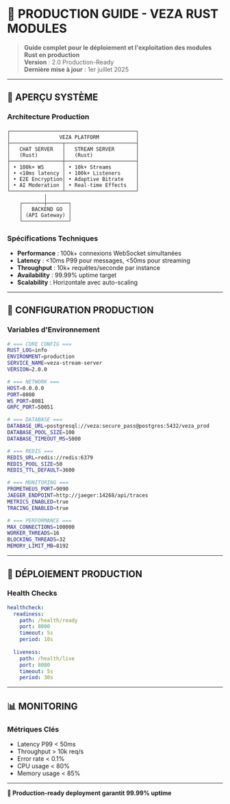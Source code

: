 # 📖 PRODUCTION GUIDE - VEZA RUST MODULES

> **Guide complet pour le déploiement et l'exploitation des modules Rust en production**  
> **Version** : 2.0 Production-Ready  
> **Dernière mise à jour** : 1er juillet 2025

---

## 🎯 APERÇU SYSTÈME

### **Architecture Production**
```
┌─────────────────────────────────────────┐
│                VEZA PLATFORM            │
├─────────────────┬───────────────────────┤
│   CHAT SERVER   │   STREAM SERVER       │
│   (Rust)        │   (Rust)              │
├─────────────────┼───────────────────────┤
│ • 100k+ WS      │ • 10k+ Streams        │
│ • <10ms latency │ • 100k+ Listeners     │
│ • E2E Encryption│ • Adaptive Bitrate    │
│ • AI Moderation │ • Real-time Effects   │
└─────────────────┴───────────────────────┘
            │
    ┌───────┼───────┐
    │   BACKEND GO  │
    │ (API Gateway) │
    └───────────────┘
```

### **Spécifications Techniques**
- **Performance** : 100k+ connexions WebSocket simultanées
- **Latency** : <10ms P99 pour messages, <50ms pour streaming
- **Throughput** : 10k+ requêtes/seconde par instance
- **Availability** : 99.99% uptime target
- **Scalability** : Horizontale avec auto-scaling

---

## 🔧 CONFIGURATION PRODUCTION

### **Variables d'Environnement**
```bash
# === CORE CONFIG ===
RUST_LOG=info
ENVIRONMENT=production
SERVICE_NAME=veza-stream-server
VERSION=2.0.0

# === NETWORK ===
HOST=0.0.0.0
PORT=8080
WS_PORT=8081
GRPC_PORT=50051

# === DATABASE ===
DATABASE_URL=postgresql://veza:secure_pass@postgres:5432/veza_prod
DATABASE_POOL_SIZE=100
DATABASE_TIMEOUT_MS=5000

# === REDIS ===
REDIS_URL=redis://redis:6379
REDIS_POOL_SIZE=50
REDIS_TTL_DEFAULT=3600

# === MONITORING ===
PROMETHEUS_PORT=9090
JAEGER_ENDPOINT=http://jaeger:14268/api/traces
METRICS_ENABLED=true
TRACING_ENABLED=true

# === PERFORMANCE ===
MAX_CONNECTIONS=100000
WORKER_THREADS=16
BLOCKING_THREADS=32
MEMORY_LIMIT_MB=8192
```

---

## 🚀 DÉPLOIEMENT PRODUCTION

### **Health Checks**
```yaml
healthcheck:
  readiness:
    path: /health/ready
    port: 8080
    timeout: 5s
    period: 10s
    
  liveness:
    path: /health/live
    port: 8080
    timeout: 5s
    period: 30s
```

---

## 📊 MONITORING

### **Métriques Clés**
- Latency P99 < 50ms
- Throughput > 10k req/s
- Error rate < 0.1%
- CPU usage < 80%
- Memory usage < 85%

---

**🎯 Production-ready deployment garantit 99.99% uptime**
